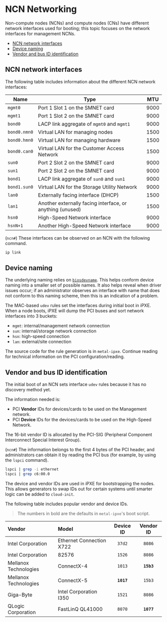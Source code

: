 # NCN Networking

Non-compute nodes (NCNs) and compute nodes (CNs) have different network interfaces used for booting; this topic focuses on
the network interfaces for management NCNs.

* [NCN network interfaces](#ncn-network-interfaces)
* [Device naming](#device-naming)
* [Vendor and bus ID identification](#vendor-and-bus-id-identification)

## NCN network interfaces

The following table includes information about the different NCN network interfaces:

| Name         | Type                                                      | MTU  |
|--------------|-----------------------------------------------------------|------|
| `mgmt0`      | Port 1 Slot 1 on the SMNET card                           | 9000 |
| `mgmt1`      | Port 1 Slot 2 on the SMNET card                           | 9000 |
| `bond0`      | LACP link aggregate of `mgmt0` and `mgmt1`                | 9000 |
| `bond0.nmn0` | Virtual LAN for managing nodes                            | 1500 |
| `bond0.hmn0` | Virtual LAN for managing hardware                         | 1500 |
| `bond0.can0` | Virtual LAN for the Customer Access Network               | 1500 |
| `sun0`       | Port 2 Slot 2 on the SMNET card                           | 9000 |
| `sun1`       | Port 2 Slot 2 on the SMNET card                           | 9000 |
| `bond1`      | LACP link aggregate of `sun0` and `sun1`                  | 9000 |
| `bond1.sun0` | Virtual LAN for the Storage Utility Network               | 9000 |
| `lan0`       | Externally facing interface (DHCP)                        | 1500 |
| `lan1`       | Another externally facing interface, or anything (unused) | 1500 |
| `hsn0`       | High-Speed Network interface                              | 9000 |
| `hsnN+1`     | Another High-Speed Network interface                      | 9000 |

(`ncn#`) These interfaces can be observed on an NCN with the following command.

```bash
ip link
```

## Device naming

The underlying naming relies on [`biosdevname`](https://access.redhat.com/documentation/en-us/red_hat_enterprise_linux/7/html/networking_guide/sec-consistent_network_device_naming_using_biosdevname).
This helps conform device naming into a smaller set of possible names. It also helps reveal when driver issues occur; if an
administrator observes an interface with name that does not conform to this naming scheme, then this is an indication of a problem.

The MAC-based `udev` rules set the interfaces during initial boot in iPXE. When a node boots, iPXE will dump
the PCI buses and sort network interfaces into 3 buckets:

* `mgmt`: internal/management network connection
* `sun`: internal/storage network connection
* `hsn`: high-speed connection
* `lan`: external/site connection

The source code for the rule generation is in `metal-ipxe`. Continue reading for technical information on the PCI configuration/reading.

## Vendor and bus ID identification

The initial boot of an NCN sets interface `udev` rules because it has no discovery method yet.

The information needed is:

* PCI **Vendor** IDs for devices/cards to be used on the Management network.
* PCI **Device** IDs for the devices/cards to be used on the High-Speed Network.

The 16-bit vendor ID is allocated by the PCI-SIG (Peripheral Component Interconnect Special Interest Group).

(`ncn#`) The information belongs to the first 4 bytes of the PCI header, and administrators can obtain it
by reading the PCI bus (for example, by using the `lspci` command).

```bash
lspci | grep -i ethernet
lspci | grep c6:00.0
```

The device and vendor IDs are used in iPXE for bootstrapping the nodes. This allows generators to
swap IDs out for certain systems until smarter logic can be added to `cloud-init`.

The following table includes popular vendor and device IDs.

> The numbers in bold are the defaults in `metal-ipxe`'s boot script.

| Vendor                | Model                    | Device ID  | Vendor ID  |
|:----------------------|:-------------------------|:----------:|:----------:|
| Intel Corporation     | Ethernet Connection X722 |   `37d2`   |   `8086`   |
| Intel Corporation     | 82576                    |   `1526`   |   `8086`   |
| Mellanox Technologies | ConnectX-4               |   `1013`   | **`15b3`** |
| Mellanox Technologies | ConnectX-5               | **`1017`** |   `15b3`   |
| Giga-Byte             | Intel Corporation I350   |   `1521`   |   `8086`   |
| QLogic Corporation    | FastLinQ QL41000         |   `8070`   | **`1077`** |

